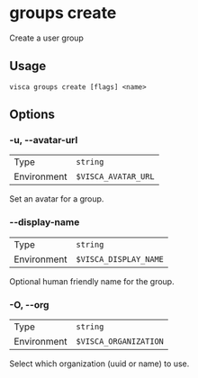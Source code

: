 # groups create

Create a user group

## Usage

```console
visca groups create [flags] <name>
```

## Options

### -u, --avatar-url

|             |                                |
| ----------- | ------------------------------ |
| Type        | <code>string</code>            |
| Environment | <code>$VISCA_AVATAR_URL</code> |

Set an avatar for a group.

### --display-name

|             |                                  |
| ----------- | -------------------------------- |
| Type        | <code>string</code>              |
| Environment | <code>$VISCA_DISPLAY_NAME</code> |

Optional human friendly name for the group.

### -O, --org

|             |                                  |
| ----------- | -------------------------------- |
| Type        | <code>string</code>              |
| Environment | <code>$VISCA_ORGANIZATION</code> |

Select which organization (uuid or name) to use.
